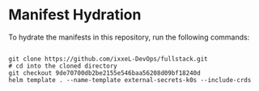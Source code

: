 
# Manifest Hydration

To hydrate the manifests in this repository, run the following commands:

```shell

git clone https://github.com/ixxeL-DevOps/fullstack.git
# cd into the cloned directory
git checkout 9de70700db2be2155e546baa56208d09bf18240d
helm template . --name-template external-secrets-k0s --include-crds
```